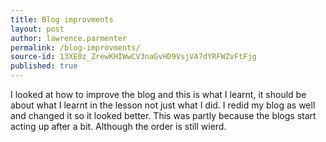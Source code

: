```yaml
---
title: Blog improvments
layout: post
author: lawrence.parmenter
permalink: /blog-improvments/
source-id: 13XE0z_ZrewKHIWwCV3naGvHD9VsjVA7dYRFWZvFtFjg
published: true
---
```

I looked at how to improve the blog and this is what I learnt, it should be about what I learnt in the lesson not just what I did. I redid my blog as well and changed it so it looked better. This was partly because the blogs start acting up after a bit. Although the order is still wierd.  

